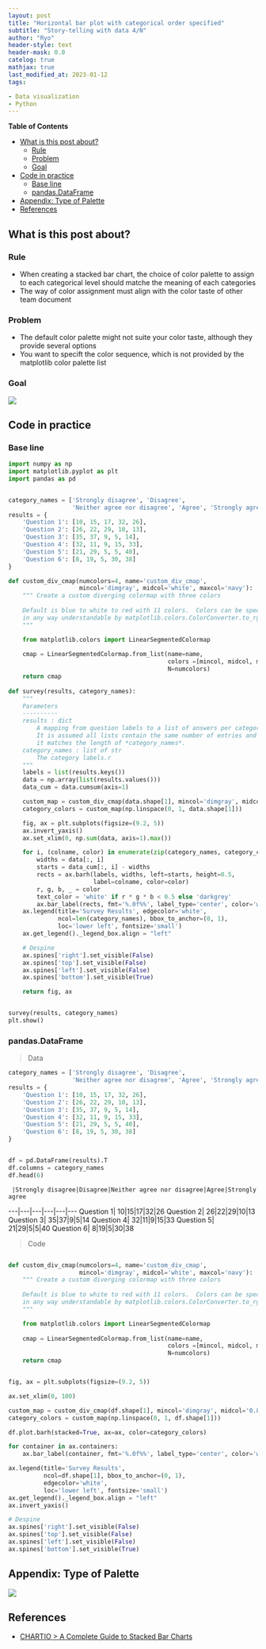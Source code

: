 ```yaml
---
layout: post
title: "Horizontal bar plot with categorical order specified"
subtitle: "Story-telling with data 4/N"
author: "Ryo"
header-style: text
header-mask: 0.0
catelog: true
mathjax: true
last_modified_at: 2023-01-12
tags:

- Data visualization
- Python
---
```


**Table of Contents**
<!-- START doctoc generated TOC please keep comment here to allow auto update -->
<!-- DON'T EDIT THIS SECTION, INSTEAD RE-RUN doctoc TO UPDATE -->

- [What is this post about?](#what-is-this-post-about)
  - [Rule](#rule)
  - [Problem](#problem)
  - [Goal](#goal)
- [Code in practice](#code-in-practice)
  - [Base line](#base-line)
  - [pandas.DataFrame](#pandasdataframe)
- [Appendix: Type of Palette](#appendix-type-of-palette)
- [References](#references)

<!-- END doctoc generated TOC please keep comment here to allow auto update -->

## What is this post about?
### Rule

- When creating a stacked bar chart, the choice of color palette to assign to each categorical level should matche the meaning of each categories
- The way of color assignment must align with the color taste of other team document

### Problem

- The default color palette might not suite your color taste, although they provide several options
- You want to specift the color sequence, which is not provided by the matplotlib color palette list

### Goal

<img src="https://github.com/ryonakimageserver/omorikaizuka/blob/master/20221104_color_specification_goal.png?raw=true">


## Code in practice
### Base line

```python
import numpy as np
import matplotlib.pyplot as plt
import pandas as pd


category_names = ['Strongly disagree', 'Disagree',
                  'Neither agree nor disagree', 'Agree', 'Strongly agree']
results = {
    'Question 1': [10, 15, 17, 32, 26],
    'Question 2': [26, 22, 29, 10, 13],
    'Question 3': [35, 37, 9, 5, 14],
    'Question 4': [32, 11, 9, 15, 33],
    'Question 5': [21, 29, 5, 5, 40],
    'Question 6': [8, 19, 5, 30, 38]
}

def custom_div_cmap(numcolors=4, name='custom_div_cmap',
                    mincol='dimgray', midcol='white', maxcol='navy'):
    """ Create a custom diverging colormap with three colors
    
    Default is blue to white to red with 11 colors.  Colors can be specified
    in any way understandable by matplotlib.colors.ColorConverter.to_rgb()
    """

    from matplotlib.colors import LinearSegmentedColormap 
    
    cmap = LinearSegmentedColormap.from_list(name=name, 
                                             colors =[mincol, midcol, maxcol],
                                             N=numcolors)
    return cmap
    
def survey(results, category_names):
    """
    Parameters
    ----------
    results : dict
        A mapping from question labels to a list of answers per category.
        It is assumed all lists contain the same number of entries and that
        it matches the length of *category_names*.
    category_names : list of str
        The category labels.r
    """
    labels = list(results.keys())
    data = np.array(list(results.values()))
    data_cum = data.cumsum(axis=1)

    custom_map = custom_div_cmap(data.shape[1], mincol='dimgray', midcol='0.8' ,maxcol='navy')
    category_colors = custom_map(np.linspace(0, 1, data.shape[1]))

    fig, ax = plt.subplots(figsize=(9.2, 5))
    ax.invert_yaxis()
    ax.set_xlim(0, np.sum(data, axis=1).max())

    for i, (colname, color) in enumerate(zip(category_names, category_colors)):
        widths = data[:, i]
        starts = data_cum[:, i] - widths
        rects = ax.barh(labels, widths, left=starts, height=0.5,
                        label=colname, color=color)
        r, g, b, _ = color
        text_color = 'white' if r * g * b < 0.5 else 'darkgrey'
        ax.bar_label(rects, fmt='%.0f%%', label_type='center', color='w')
    ax.legend(title='Survey Results', edgecolor='white', 
              ncol=len(category_names), bbox_to_anchor=(0, 1),
              loc='lower left', fontsize='small')
    ax.get_legend()._legend_box.align = "left"

    # Despine
    ax.spines['right'].set_visible(False)
    ax.spines['top'].set_visible(False)
    ax.spines['left'].set_visible(False)
    ax.spines['bottom'].set_visible(True)

    return fig, ax


survey(results, category_names)
plt.show()
```

### pandas.DataFrame

> Data

```python
category_names = ['Strongly disagree', 'Disagree',
                  'Neither agree nor disagree', 'Agree', 'Strongly agree']
results = {
    'Question 1': [10, 15, 17, 32, 26],
    'Question 2': [26, 22, 29, 10, 13],
    'Question 3': [35, 37, 9, 5, 14],
    'Question 4': [32, 11, 9, 15, 33],
    'Question 5': [21, 29, 5, 5, 40],
    'Question 6': [8, 19, 5, 30, 38]
}


df = pd.DataFrame(results).T
df.columns = category_names
df.head(6)
```

     |Strongly disagree|Disagree|Neither agree nor disagree|Agree|Strongly agree
---|---|---|---|---|---
Question 1| 10|15|17|32|26
Question 2| 26|22|29|10|13
Question 3| 35|37|9|5|14
Question 4| 32|11|9|15|33
Question 5| 21|29|5|5|40
Question 6| 8|19|5|30|38


> Code

```python

def custom_div_cmap(numcolors=4, name='custom_div_cmap',
                    mincol='dimgray', midcol='white', maxcol='navy'):
    """ Create a custom diverging colormap with three colors
    
    Default is blue to white to red with 11 colors.  Colors can be specified
    in any way understandable by matplotlib.colors.ColorConverter.to_rgb()
    """

    from matplotlib.colors import LinearSegmentedColormap 
    
    cmap = LinearSegmentedColormap.from_list(name=name, 
                                             colors =[mincol, midcol, maxcol],
                                             N=numcolors)
    return cmap


fig, ax = plt.subplots(figsize=(9.2, 5))

ax.set_xlim(0, 100)

custom_map = custom_div_cmap(df.shape[1], mincol='dimgray', midcol='0.8' ,maxcol='navy')
category_colors = custom_map(np.linspace(0, 1, df.shape[1]))

df.plot.barh(stacked=True, ax=ax, color=category_colors)

for container in ax.containers:
    ax.bar_label(container, fmt='%.0f%%', label_type='center', color='w')

ax.legend(title='Survey Results',
          ncol=df.shape[1], bbox_to_anchor=(0, 1),
          edgecolor='white', 
          loc='lower left', fontsize='small')
ax.get_legend()._legend_box.align = "left"
ax.invert_yaxis()

# Despine
ax.spines['right'].set_visible(False)
ax.spines['top'].set_visible(False)
ax.spines['left'].set_visible(False)
ax.spines['bottom'].set_visible(True)
```


## Appendix: Type of Palette

<img src="https://github.com/ryonakimageserver/omorikaizuka/blob/master/20221104_color_specification_palette.png?raw=true">



## References

- [CHARTIO > A Complete Guide to Stacked Bar Charts](https://chartio.com/learn/charts/stacked-bar-chart-complete-guide/)